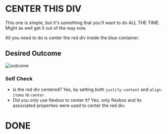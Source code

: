 # CENTER THIS DIV
This one is simple, but it's something that you'll want to do ALL THE TIME.  Might as well get it out of the way now.

All you need to do is center the red div inside the blue container.

## Desired Outcome
![outcome](./desired-outcome.png)

### Self Check
- Is the red div centered? Yes, by setting both `justify-content` and `align-items` to `center`.
- Did you _only_ use flexbox to center it? Yes, only flexbox and its associated properties were used to center the red div.

# DONE

